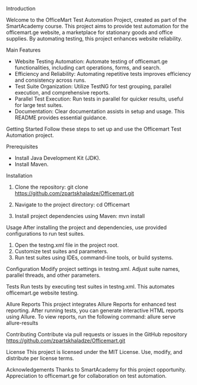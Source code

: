 Introduction

Welcome to the OfficeMart Test Automation Project, created as part of the SmartAcademy course. This project aims to provide test automation for the officemart.ge website, a marketplace for stationary goods and office supplies. By automating testing, this project enhances website reliability.

Main Features
- Website Testing Automation: Automate testing of officemart.ge functionalities, including cart operations, forms, and search.
- Efficiency and Reliability: Automating repetitive tests improves efficiency and consistency across runs.
- Test Suite Organization: Utilize TestNG for test grouping, parallel execution, and comprehensive reports.
- Parallel Test Execution: Run tests in parallel for quicker results, useful for large test suites.
- Documentation: Clear documentation assists in setup and usage. This README provides essential guidance.

Getting Started
Follow these steps to set up and use the Officemart Test Automation project.

Prerequisites
- Install Java Development Kit (JDK).
- Install Maven.

Installation
1. Clone the repository:
git clone https://github.com/zpartskhaladze/Officemart.git

2. Navigate to the project directory:
cd Officemart

3. Install project dependencies using Maven:
mvn install

Usage
After installing the project and dependencies, use provided configurations to run test suites.

1. Open the testng.xml file in the project root.
2. Customize test suites and parameters.
3. Run test suites using IDEs, command-line tools, or build systems.

Configuration
Modify project settings in testng.xml. Adjust suite names, parallel threads, and other parameters.

Tests
Run tests by executing test suites in testng.xml. This automates officemart.ge website testing.

Allure Reports
This project integrates Allure Reports for enhanced test reporting. After running tests, you can generate interactive HTML reports using Allure. To view reports, run the following command:
allure serve allure-results

Contributing
Contribute via pull requests or issues in the GitHub repository https://github.com/zpartskhaladze/Officemart.git

License
This project is licensed under the MIT License. Use, modify, and distribute per license terms.


Acknowledgements
Thanks to SmartAcademy for this project opportunity. Appreciation to officemart.ge for collaboration on test automation.
